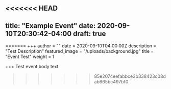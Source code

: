 <<<<<<< HEAD
---
title: "Example Event"
date: 2020-09-10T20:30:42-04:00
draft: true
---

=======
+++
author = ""
date = 2020-09-10T04:00:00Z
description = "Test Description"
featured_image = "/uploads/background.jpg"
title = "Event Test"
weight = 1

+++
Test event body text
>>>>>>> 85e2074eefabbce3b338423c08dab665bc497bf0
